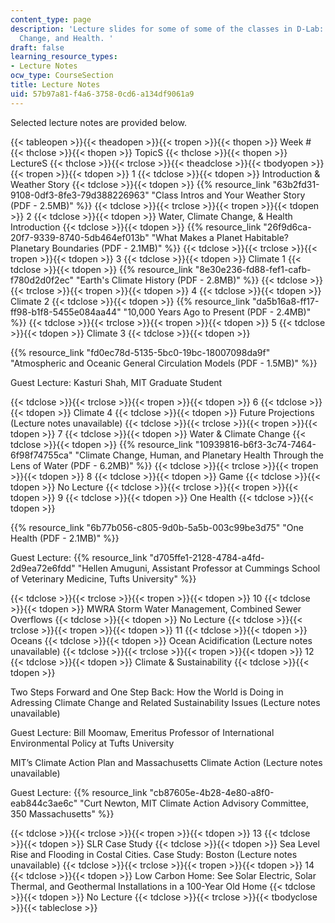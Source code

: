```yaml
---
content_type: page
description: 'Lecture slides for some of some of the classes in D-Lab: Water, Climate
  Change, and Health. '
draft: false
learning_resource_types:
- Lecture Notes
ocw_type: CourseSection
title: Lecture Notes
uid: 57b97a81-f4a6-3758-0cd6-a134df9061a9
---
```

Selected lecture notes are provided below.

{{< tableopen >}}{{< theadopen >}}{{< tropen >}}{{< thopen >}}
Week #
{{< thclose >}}{{< thopen >}}
TopicS
{{< thclose >}}{{< thopen >}}
LectureS
{{< thclose >}}{{< trclose >}}{{< theadclose >}}{{< tbodyopen >}}{{< tropen >}}{{< tdopen >}}
1
{{< tdclose >}}{{< tdopen >}}
Introduction & Weather Story
{{< tdclose >}}{{< tdopen >}}
{{% resource_link "63b2fd31-9108-0df3-8fe3-79d388226963" "Class Intros and Your Weather Story (PDF - 2.5MB)" %}}
{{< tdclose >}}{{< trclose >}}{{< tropen >}}{{< tdopen >}}
2
{{< tdclose >}}{{< tdopen >}}
Water, Climate Change, & Health Introduction
{{< tdclose >}}{{< tdopen >}}
{{% resource_link "26f9d6ca-20f7-9339-8740-5db464ef013b" "What Makes a Planet Habitable? Planetary Boundaries (PDF - 2.1MB)" %}}
{{< tdclose >}}{{< trclose >}}{{< tropen >}}{{< tdopen >}}
3
{{< tdclose >}}{{< tdopen >}}
Climate 1
{{< tdclose >}}{{< tdopen >}}
{{% resource_link "8e30e236-fd88-fef1-cafb-f780d2d0f2ec" "Earth's Climate History (PDF - 2.8MB)" %}}
{{< tdclose >}}{{< trclose >}}{{< tropen >}}{{< tdopen >}}
4
{{< tdclose >}}{{< tdopen >}}
Climate 2
{{< tdclose >}}{{< tdopen >}}
{{% resource_link "da5b16a8-ff17-ff98-b1f8-5455e084aa44" "10,000 Years Ago to Present (PDF - 2.4MB)" %}}
{{< tdclose >}}{{< trclose >}}{{< tropen >}}{{< tdopen >}}
5
{{< tdclose >}}{{< tdopen >}}
Climate 3
{{< tdclose >}}{{< tdopen >}}

{{% resource_link "fd0ec78d-5135-5bc0-19bc-18007098da9f" "Atmospheric and Oceanic General Circulation Models (PDF - 1.5MB)" %}}

Guest Lecture: Kasturi Shah, MIT Graduate Student

{{< tdclose >}}{{< trclose >}}{{< tropen >}}{{< tdopen >}}
6
{{< tdclose >}}{{< tdopen >}}
Climate 4
{{< tdclose >}}{{< tdopen >}}
Future Projections (Lecture notes unavailable)
{{< tdclose >}}{{< trclose >}}{{< tropen >}}{{< tdopen >}}
7
{{< tdclose >}}{{< tdopen >}}
Water & Climate Change
{{< tdclose >}}{{< tdopen >}}
{{% resource_link "10939816-b6f3-3c74-7464-6f98f74755ca" "Climate Change, Human, and Planetary Health Through the Lens of Water (PDF - 6.2MB)" %}}
{{< tdclose >}}{{< trclose >}}{{< tropen >}}{{< tdopen >}}
8
{{< tdclose >}}{{< tdopen >}}
Game
{{< tdclose >}}{{< tdopen >}}
No Lecture
{{< tdclose >}}{{< trclose >}}{{< tropen >}}{{< tdopen >}}
9
{{< tdclose >}}{{< tdopen >}}
One Health
{{< tdclose >}}{{< tdopen >}}

{{% resource_link "6b77b056-c805-9d0b-5a5b-003c99be3d75" "One Health (PDF - 2.1MB)" %}}

Guest Lecture: {{% resource_link "d705ffe1-2128-4784-a4fd-2d9ea72e6fdd" "Hellen Amuguni, Assistant Professor at Cummings School of Veterinary Medicine, Tufts University" %}}

{{< tdclose >}}{{< trclose >}}{{< tropen >}}{{< tdopen >}}
10
{{< tdclose >}}{{< tdopen >}}
MWRA Storm Water Management, Combined Sewer Overflows
{{< tdclose >}}{{< tdopen >}}
No Lecture
{{< tdclose >}}{{< trclose >}}{{< tropen >}}{{< tdopen >}}
11
{{< tdclose >}}{{< tdopen >}}
Oceans
{{< tdclose >}}{{< tdopen >}}
Ocean Acidification (Lecture notes unavailable)
{{< tdclose >}}{{< trclose >}}{{< tropen >}}{{< tdopen >}}
12
{{< tdclose >}}{{< tdopen >}}
Climate & Sustainability
{{< tdclose >}}{{< tdopen >}}

Two Steps Forward and One Step Back: How the World is Doing in Adressing Climate Change and Related Sustainability Issues (Lecture notes unavailable)

Guest Lecture: Bill Moomaw, Emeritus Professor of International Environmental Policy at Tufts University

MIT’s Climate Action Plan and Massachusetts Climate Action (Lecture notes unavailable)

Guest Lecture: {{% resource_link "cb87605e-4b28-4e80-a8f0-eab844c3ae6c" "Curt Newton, MIT Climate Action Advisory Committee, 350 Massachusetts" %}}

{{< tdclose >}}{{< trclose >}}{{< tropen >}}{{< tdopen >}}
13
{{< tdclose >}}{{< tdopen >}}
SLR Case Study
{{< tdclose >}}{{< tdopen >}}
Sea Level Rise and Flooding in Costal Cities. Case Study: Boston (Lecture notes unavailable)
{{< tdclose >}}{{< trclose >}}{{< tropen >}}{{< tdopen >}}
14
{{< tdclose >}}{{< tdopen >}}
Low Carbon Home: See Solar Electric, Solar Thermal, and Geothermal Installations in a 100-Year Old Home
{{< tdclose >}}{{< tdopen >}}
No Lecture
{{< tdclose >}}{{< trclose >}}{{< tbodyclose >}}{{< tableclose >}}